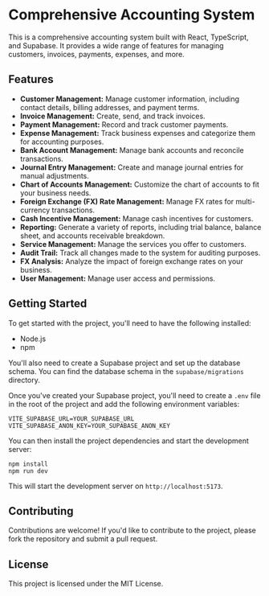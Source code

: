 # Comprehensive Accounting System

This is a comprehensive accounting system built with React, TypeScript, and Supabase. It provides a wide range of features for managing customers, invoices, payments, expenses, and more.

## Features

- **Customer Management:** Manage customer information, including contact details, billing addresses, and payment terms.
- **Invoice Management:** Create, send, and track invoices.
- **Payment Management:** Record and track customer payments.
- **Expense Management:** Track business expenses and categorize them for accounting purposes.
- **Bank Account Management:** Manage bank accounts and reconcile transactions.
- **Journal Entry Management:** Create and manage journal entries for manual adjustments.
- **Chart of Accounts Management:** Customize the chart of accounts to fit your business needs.
- **Foreign Exchange (FX) Rate Management:** Manage FX rates for multi-currency transactions.
- **Cash Incentive Management:** Manage cash incentives for customers.
- **Reporting:** Generate a variety of reports, including trial balance, balance sheet, and accounts receivable breakdown.
- **Service Management:** Manage the services you offer to customers.
- **Audit Trail:** Track all changes made to the system for auditing purposes.
- **FX Analysis:** Analyze the impact of foreign exchange rates on your business.
- **User Management:** Manage user access and permissions.

## Getting Started

To get started with the project, you'll need to have the following installed:

- Node.js
- npm

You'll also need to create a Supabase project and set up the database schema. You can find the database schema in the `supabase/migrations` directory.

Once you've created your Supabase project, you'll need to create a `.env` file in the root of the project and add the following environment variables:

```
VITE_SUPABASE_URL=YOUR_SUPABASE_URL
VITE_SUPABASE_ANON_KEY=YOUR_SUPABASE_ANON_KEY
```

You can then install the project dependencies and start the development server:

```
npm install
npm run dev
```

This will start the development server on `http://localhost:5173`.

## Contributing

Contributions are welcome! If you'd like to contribute to the project, please fork the repository and submit a pull request.

## License

This project is licensed under the MIT License.
